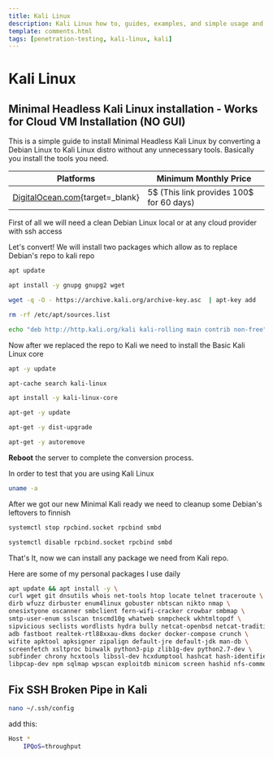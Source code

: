 ```yaml
---
title: Kali Linux
description: Kali Linux how to, guides, examples, and simple usage and tools, Minimal Headless Kali Linux installation, Kali Linux cloud.
template: comments.html
tags: [penetration-testing, kali-linux, kali]
---
```


# Kali Linux

## Minimal Headless Kali Linux installation - Works for Cloud VM Installation (NO GUI)

This is a simple guide to install Minimal Headless Kali Linux by converting a Debian Linux to Kali Linux distro without any unnecessary tools. Basically you install the tools you need.

| **Platforms**                                                      | **Minimum Monthly Price**                |
| ------------------------------------------------------------------ | ---------------------------------------- |
| [DigitalOcean.com](https://m.do.co/c/2f680de0d76e){target=\_blank} | 5$ (This link provides 100$ for 60 days) |

First of all we will need a clean Debian Linux local or at any cloud provider with ssh access

Let's convert! We will install two packages which allow as to replace Debian's repo to kali repo

```bash
apt update
```

```bash
apt install -y gnupg gnupg2 wget
```

```bash
wget -q -O - https://archive.kali.org/archive-key.asc  | apt-key add
```

```bash
rm -rf /etc/apt/sources.list
```

```bash
echo "deb http://http.kali.org/kali kali-rolling main contrib non-free" >> /etc/apt/sources.list
```

Now after we replaced the repo to Kali we need to install the Basic Kali Linux core

```bash
apt -y update
```

```bash
apt-cache search kali-linux
```

```bash
apt install -y kali-linux-core
```

```bash
apt-get -y update
```

```bash
apt-get -y dist-upgrade
```

```bash
apt-get -y autoremove
```

**Reboot** the server to complete the conversion process.

In order to test that you are using Kali Linux

```bash
uname -a
```

After we got our new Minimal Kali ready we need to cleanup some Debian's leftovers to finnish

```bash
systemctl stop rpcbind.socket rpcbind smbd
```

```bash
systemctl disable rpcbind.socket rpcbind smbd
```

That's It, now we can install any package we need from Kali repo.

Here are some of my personal packages I use daily

```bash
apt update && apt install -y \
curl wget git dnsutils whois net-tools htop locate telnet traceroute \
dirb wfuzz dirbuster enum4linux gobuster nbtscan nikto nmap \
onesixtyone oscanner smbclient fern-wifi-cracker crowbar smbmap \
smtp-user-enum sslscan tnscmd10g whatweb snmpcheck wkhtmltopdf \
sipvicious seclists wordlists hydra bully netcat-openbsd netcat-traditional \
adb fastboot realtek-rtl88xxau-dkms docker docker-compose crunch \
wifite apktool apksigner zipalign default-jre default-jdk man-db \
screenfetch xsltproc binwalk python3-pip zlib1g-dev python2.7-dev \
subfinder chrony hcxtools libssl-dev hcxdumptool hashcat hash-identifier \
libpcap-dev npm sqlmap wpscan exploitdb minicom screen hashid nfs-common
```

## Fix SSH Broken Pipe in Kali

```bash
nano ~/.ssh/config
```

add this:

```bash
Host *
    IPQoS=throughput
```
